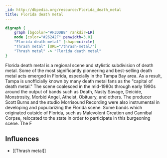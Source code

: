 ```yaml
---
_id: http://dbpedia.org/resource/Florida_death_metal
title: Florida death metal
---
```


```dot
digraph {
	graph [bgcolor="#F3DDB8" rankdir=LR]
	node [color="#26242F" penwidth=3.0]
	"Florida death metal" [shape=circle]
	"Thrash metal" [URL="/thrash-metal/"]
	"Thrash metal" -> "Florida death metal"
}
```

Florida death metal is a regional scene and stylistic subdivision of death metal. Some of the most significantly pioneering and best-selling death metal acts emerged in Florida, especially in the Tampa Bay area. As a result, Tampa is unofficially known by many death metal fans as the "capital of death metal." The scene coalesced in the mid-1980s through early 1990s around the output of bands such as Death, Nasty Savage, Deicide, Monstrosity, Morbid Angel, Atheist, Obituary, and others. The producer Scott Burns and the studio Morrisound Recording were also instrumental in developing and popularizing the Florida scene. Some bands which originated outside of Florida, such as Malevolent Creation and Cannibal Corpse, relocated to the state in order to participate in this burgeoning scene. The F

## Influences

- [[Thrash metal]]
